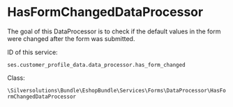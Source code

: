 # HasFormChangedDataProcessor

The goal of this DataProcessor is to check if the default values in the form were changed after the form was submitted.

ID of this service:

`ses.customer_profile_data.data_processor.has_form_changed`

Class:

`\Silversolutions\Bundle\EshopBundle\Services\Forms\DataProcessor\HasFormChangedDataProcessor`
